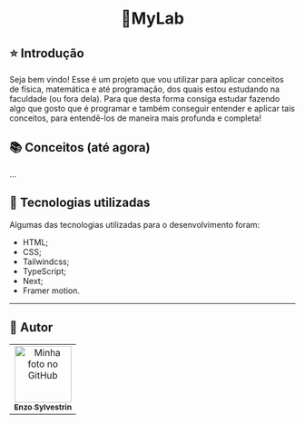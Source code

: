 <h1 align="center">
  🚀MyLab
</h1>

## ⭐ Introdução

Seja bem vindo! Esse é um projeto que vou utilizar para aplicar conceitos de física, matemática e até programação, dos quais estou estudando na faculdade (ou fora dela). Para que desta forma consiga estudar fazendo algo que gosto que é programar e também conseguir entender e aplicar tais conceitos, para entendê-los de maneira mais profunda e completa!

## 📚 Conceitos (até agora)

...

## 💼 Tecnologias utilizadas

Algumas das tecnologias utilizadas para o desenvolvimento foram:

- HTML;
- CSS;
- Tailwindcss;
- TypeScript;
- Next;
- Framer motion.

---

<h2>👻 Autor</h2>

<table>
  <tr>
    <td align="center">
      <a href="https://github.com/EnzoSylvestrin">
        <img src="https://avatars.githubusercontent.com/u/88488844?v=4" width="100px;" alt="Minha foto no GitHub"/><br>
        <sub>
          <b>Enzo Sylvestrin</b>
        </sub>
      </a>
    </td>
  </tr>
</table>
